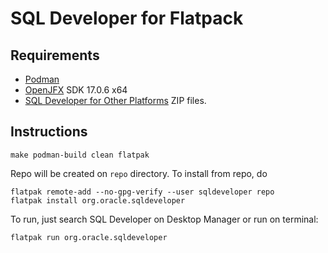 # SQL Developer for Flatpack

## Requirements

* [Podman](https://podman.io/)
* [OpenJFX](https://gluonhq.com/products/javafx/) SDK 17.0.6 x64
* [SQL Developer for Other Platforms](https://www.oracle.com/database/sqldeveloper/technologies/download/) ZIP files.

## Instructions

```
make podman-build clean flatpak
```

Repo will be created on `repo` directory. To install from repo, do

```
flatpak remote-add --no-gpg-verify --user sqldeveloper repo
flatpak install org.oracle.sqldeveloper
```

To run, just search SQL Developer on Desktop Manager or run on terminal:

```
flatpak run org.oracle.sqldeveloper
```
